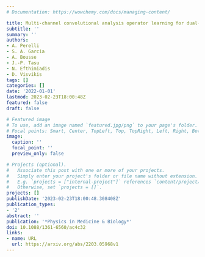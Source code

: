 ```yaml
---
# Documentation: https://wowchemy.com/docs/managing-content/

title: Multi-channel convolutional analysis operator learning for dual-energy CT reconstruction
subtitle: ''
summary: ''
authors:
- A. Perelli
- S. A. Garcia
- A. Bousse
- J.-P. Tasu
- N. Efthimiadis
- D. Visvikis
tags: []
categories: []
date: '2022-01-01'
lastmod: 2023-02-23T18:00:48Z
featured: false
draft: false

# Featured image
# To use, add an image named `featured.jpg/png` to your page's folder.
# Focal points: Smart, Center, TopLeft, Top, TopRight, Left, Right, BottomLeft, Bottom, BottomRight.
image:
  caption: ''
  focal_point: ''
  preview_only: false

# Projects (optional).
#   Associate this post with one or more of your projects.
#   Simply enter your project's folder or file name without extension.
#   E.g. `projects = ["internal-project"]` references `content/project/deep-learning/index.md`.
#   Otherwise, set `projects = []`.
projects: []
publishDate: '2023-02-23T18:00:48.308408Z'
publication_types:
- '2'
abstract: ''
publication: '*Physics in Medicine & Biology*'
doi: 10.1088/1361-6560/ac4c32
links:
- name: URL
  url: https://arxiv.org/abs/2203.05968v1
---
```

